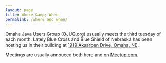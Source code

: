 ```yaml
---
layout: page
title: Where &amp; When
permalink: /where_and_when/
---
```


Omaha Java Users Group (OJUG.org) ususally meets the third tuesday of each month.   Lately Blue Cross and Blue Shield of Nebraska has been hosting us
in their building at [1919 Aksarben Drive, Omaha, NE](https://www.google.com/maps?f=q&hl=en&q=1919+Aksarben+Drive,+Omaha,+NE,+68106,+us).

Meetings are usually annouced both here and on [Meetup.com](https://www.meetup.com/omahajava/).

